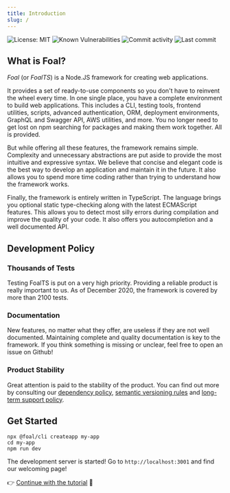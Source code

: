 ```yaml
---
title: Introduction
slug: /
---
```


![License: MIT](https://img.shields.io/badge/License-MIT-blue.svg)
![Known Vulnerabilities](https://snyk.io/test/github/foalts/foal/badge.svg)
![Commit activity](https://img.shields.io/github/commit-activity/y/FoalTS/foal.svg)
![Last commit](https://img.shields.io/github/last-commit/FoalTS/foal.svg)

## What is Foal?

*Foal* (or *FoalTS*) is a Node.JS framework for creating web applications.

It provides a set of ready-to-use components so you don't have to reinvent the wheel every time. In one single place, you have a complete environment to build web applications. This includes a CLI, testing tools, frontend utilities, scripts, advanced authentication, ORM, deployment environments, GraphQL and Swagger API, AWS utilities, and more. You no longer need to get lost on npm searching for packages and making them work together. All is provided.

But while offering all these features, the framework remains simple. Complexity and unnecessary abstractions are put aside to provide the most intuitive and expressive syntax. We believe that concise and elegant code is the best way to develop an application and maintain it in the future. It also allows you to spend more time coding rather than trying to understand how the framework works.

Finally, the framework is entirely written in TypeScript. The language brings you optional static type-checking along with the latest ECMAScript features. This allows you to detect most silly errors during compilation and improve the quality of your code. It also offers you autocompletion and a well documented API.

## Development Policy

### Thousands of Tests

Testing FoalTS is put on a very high priority. Providing a reliable product is really important to us. As of December 2020, the framework is covered by more than 2100 tests.

### Documentation

New features, no matter what they offer, are useless if they are not well documented. Maintaining complete and quality documentation is key to the framework. If you think something is missing or unclear, feel free to open an issue on Github!

### Product Stability

Great attention is paid to the stability of the product. You can find out more by consulting our [dependency policy](https://github.com/FoalTS/foal/blob/master/.github/CONTRIBUTING.MD#dependency-policy), [semantic versioning rules](https://github.com/FoalTS/foal/blob/master/.github/CONTRIBUTING.MD#semantic-versioning) and [long-term support policy](https://github.com/FoalTS/foal/blob/master/.github/CONTRIBUTING.MD#long-term-support-policy-and-schedule).

## Get Started

```
npx @foal/cli createapp my-app
cd my-app
npm run dev
```

The development server is started! Go to `http://localhost:3001` and find our welcoming page!

👉 [Continue with the tutorial](./tutorials/simple-todo-list/1-installation) 🌱